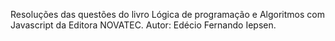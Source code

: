 Resoluções das questões do livro Lógica de programação e Algoritmos com Javascript da Editora NOVATEC. Autor: Edécio Fernando Iepsen.
